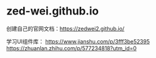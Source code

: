# zed-wei.github.io
创建自己的官网文档：https://zedwei2.github.io/

学习UI组件库：
https://www.jianshu.com/p/3fff3be52395
https://zhuanlan.zhihu.com/p/577234818?utm_id=0
